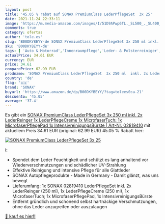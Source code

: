 ```yaml
---
layout: post
title: '45.05 % rabat auf SONAX PremiumClass LederPflegeSet  3x 25'
date: 2021-11-24 22:33:11
image: 'https://m.media-amazon.com/images/I/51D9APwp6TL._SL500_._SL400_.jpg'
comments: true
category: ofertas
author: 'tole.es'
slug: 'B00DKYBEYY-de SONAX PremiumClass LederPflegeSet 3x 250 ml inkl. 2x...'
sku: 'B00DKYBEYY-de'
tags: [ 'Auto & Motorrad','Innenraumpflege','Leder- & Polsterreiniger','Reinigung & Pflege','sonax', ]
actualPrice: 34.61 EUR
currency: EUR
price: 34.61
comparePrice: 62.99 EUR
prodname: 'SONAX PremiumClass LederPflegeSet  3x 250 ml  inkl. 2x LederReinger  1x LederPflegeCreme  1x MicrofaserTuch; 1x MicrofaserPflegePad  1x IntensivreinigungsBürste | Art-Nr. 02819410'
country: 'de'
flag: '🇩🇪'
brand: 'SONAX'
buyurl: 'https://www.amazon.de/dp/B00DKYBEYY/?tag=tolees0ca-21'
descuento: '45.05'
average: '37.4'
---
```


Es gibt ein [SONAX PremiumClass LederPflegeSet  3x 250 ml  inkl. 2x LederReinger  1x LederPflegeCreme  1x MicrofaserTuch; 1x MicrofaserPflegePad  1x IntensivreinigungsBürste | Art-Nr. 02819410](https://www.amazon.de/dp/B00DKYBEYY/?tag=tolees0ca-21) mit aktuellem Preis 34.61 EUR (original: 62.99 EUR) 45.05 % Rabatt hier:

[![SONAX PremiumClass LederPflegeSet  3x 25](https://m.media-amazon.com/images/I/51D9APwp6TL._SL500_._SL400_.jpg)](https://www.amazon.de/dp/B00DKYBEYY/?tag=tolees0ca-21)

ℹ️:

- Spendet dem Leder Feuchtigkeit und schützt es lang anhaltend vor Wiederverschmutzungen und schädlicher UV-Strahlung
- Effektive Reinigung und intensive Pflege für alle Glattleder
- SONAX Autopflegeprodukte - Made in Germany - Damit glänzt, was uns bewegt
- Lieferumfang: 1x SONAX 02819410 LederPflegeSet inkl. 2x LederReinger (250 ml), 1x LederPflegeCreme (250 ml), 1x MicrofaserTuch; 1x MicrofaserPflegePad, 1x IntensivreinigungsBürste
- Entfernt gründlich und schonend selbst hartnäckige Verschmutzungen, ohne das Leder anzugreifen oder auszulaugen

[🛒 kauf es hier!!](https://www.amazon.de/dp/B00DKYBEYY/?tag=tolees0ca-21)
